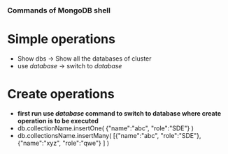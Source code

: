 ### Commands of MongoDB shell

# Simple operations
 - Show dbs -> Show all the databases of cluster
 - use _database_ -> switch to _database_

# Create operations
 - **first run use _database_ command to switch to database where create operation is to be executed**
 - db.collectionName.insertOne( {"name":"abc", "role":"SDE"} )
 - db.collectionsName.insertMany( [{"name":"abc", "role":"SDE"}, {"name":"xyz", "role":"qwe"} ] )

